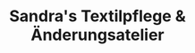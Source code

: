---
title: "Sandra's Textilpflege & Änderungsatelier"
url: /bonn/sandras-textilpflege-und-aenderungsatelier/
shop: Wäscherei
---